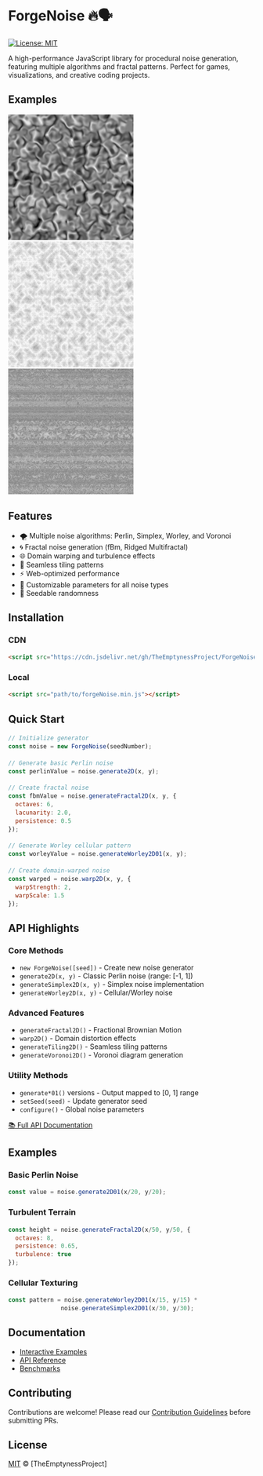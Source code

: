 # ForgeNoise 🔥🗣

[![License: MIT](https://img.shields.io/badge/License-MIT-blue.svg)](https://opensource.org/licenses/MIT)

A high-performance JavaScript library for procedural noise generation, featuring multiple algorithms and fractal patterns. Perfect for games, visualizations, and creative coding projects.

## Examples

![Domain Warping](https://github.com/TheEmptynessProject/forgeNoise/blob/main/examples/DomainWarping.png)
![Ridged Multifractal](https://github.com/TheEmptynessProject/forgeNoise/blob/main/examples/RidgedMultifractal.png)
![Warped fBm with Turbulence](https://github.com/TheEmptynessProject/forgeNoise/blob/main/examples/WarpedfBmTurbulence.png)

## Features

- 🌪 Multiple noise algorithms: Perlin, Simplex, Worley, and Voronoi
- 🌀 Fractal noise generation (fBm, Ridged Multifractal)
- 🌐 Domain warping and turbulence effects
- 🧮 Seamless tiling patterns
- ⚡ Web-optimized performance
- 🌈 Customizable parameters for all noise types
- 🔢 Seedable randomness

## Installation

### CDN
```html
<script src="https://cdn.jsdelivr.net/gh/TheEmptynessProject/ForgeNoise@main/dist/forgeNoise.min.js"></script>
```

### Local
```html
<script src="path/to/forgeNoise.min.js"></script>
```

## Quick Start

```javascript
// Initialize generator
const noise = new ForgeNoise(seedNumber);

// Generate basic Perlin noise
const perlinValue = noise.generate2D(x, y);

// Create fractal noise
const fbmValue = noise.generateFractal2D(x, y, {
  octaves: 6,
  lacunarity: 2.0,
  persistence: 0.5
});

// Generate Worley cellular pattern
const worleyValue = noise.generateWorley2D01(x, y);

// Create domain-warped noise
const warped = noise.warp2D(x, y, {
  warpStrength: 2,
  warpScale: 1.5
});
```

## API Highlights

### Core Methods
- `new ForgeNoise([seed])` - Create new noise generator
- `generate2D(x, y)` - Classic Perlin noise (range: [-1, 1])
- `generateSimplex2D(x, y)` - Simplex noise implementation
- `generateWorley2D(x, y)` - Cellular/Worley noise

### Advanced Features
- `generateFractal2D()` - Fractional Brownian Motion
- `warp2D()` - Domain distortion effects
- `generateTiling2D()` - Seamless tiling patterns
- `generateVoronoi2D()` - Voronoi diagram generation

### Utility Methods
- `generate*01()` versions - Output mapped to [0, 1] range
- `setSeed(seed)` - Update generator seed
- `configure()` - Global noise parameters

[📚 Full API Documentation](https://yourapidocs.com)

## Examples

### Basic Perlin Noise
```javascript
const value = noise.generate2D01(x/20, y/20);
```

### Turbulent Terrain
```javascript
const height = noise.generateFractal2D(x/50, y/50, {
  octaves: 8,
  persistence: 0.65,
  turbulence: true
});
```

### Cellular Texturing
```javascript
const pattern = noise.generateWorley2D01(x/15, y/15) * 
               noise.generateSimplex2D01(x/30, y/30);
```

## Documentation

- [Interactive Examples](https://theemptynessproject.github.io/repos/ForgeNoise/examples.html)
- [API Reference](https://theemptynessproject.github.io/repos/ForgeNoise/api.html)
- [Benchmarks](https://theemptynessproject.github.io/repos/ForgeNoise/benchmark.html)

## Contributing

Contributions are welcome! Please read our 
[Contribution Guidelines](CONTRIBUTING.md) before submitting PRs.

## License

[MIT](LICENSE) © [TheEmptynessProject]
